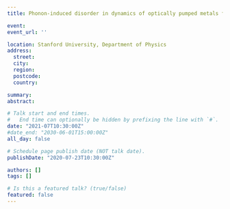 ```yaml
---
title: Phonon-induced disorder in dynamics of optically pumped metals from non-linear electron-phonon coupling

event: 
event_url: ''

location: Stanford University, Department of Physics
address:
  street: 
  city: 
  region: 
  postcode: 
  country: 

summary: 
abstract:

# Talk start and end times.
#   End time can optionally be hidden by prefixing the line with `#`.
date: "2021-07T10:30:00Z"
#date_end: "2030-06-01T15:00:00Z"
all_day: false

# Schedule page publish date (NOT talk date).
publishDate: "2020-07-23T10:30:00Z"

authors: []
tags: []

# Is this a featured talk? (true/false)
featured: false
---
```

